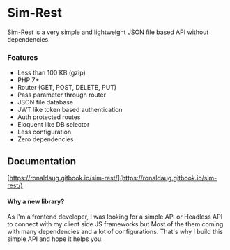 # Sim-Rest 
Sim-Rest is a very simple and lightweight JSON file based API without dependencies. 

### Features
- Less than 100 KB (gzip)
- PHP 7+
- Router (GET, POST, DELETE, PUT)
- Pass parameter through router
- JSON file database
- JWT like token based authentication
- Auth protected routes
- Eloquent like DB selector
- Less configuration
- Zero dependencies

## Documentation
[https://ronaldaug.gitbook.io/sim-rest/](https://ronaldaug.gitbook.io/sim-rest/)

#### Why a new library?
As I'm a frontend developer, I was looking for a simple API or Headless API to connect with my client side JS frameworks but Most of the them coming with many dependencies and a lot of configurations. That's why I build this simple API and hope it helps you.